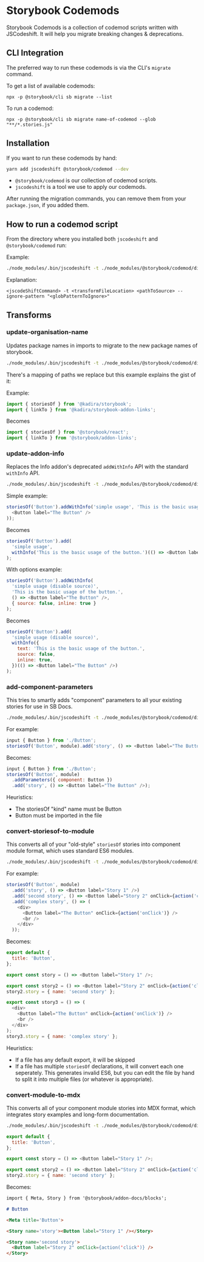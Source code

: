# Storybook Codemods

Storybook Codemods is a collection of codemod scripts written with JSCodeshift.
It will help you migrate breaking changes & deprecations.

## CLI Integration

The preferred way to run these codemods is via the CLI's `migrate` command.

To get a list of available codemods:

```
npx -p @storybook/cli sb migrate --list
```

To run a codemod:

```
npx -p @storybook/cli sb migrate name-of-codemod --glob "**/*.stories.js"
```

## Installation

If you want to run these codemods by hand:

```sh
yarn add jscodeshift @storybook/codemod --dev
```

- `@storybook/codemod` is our collection of codemod scripts.
- `jscodeshift` is a tool we use to apply our codemods.

After running the migration commands, you can remove them from your `package.json`, if you added them.

## How to run a codemod script

From the directory where you installed both `jscodeshift` and `@storybook/codemod` run:

Example:

```sh
./node_modules/.bin/jscodeshift -t ./node_modules/@storybook/codemod/dist/transforms/update-organisation-name.js . --ignore-pattern "node_modules|dist"
```

Explanation:

    <jscodeShiftCommand> -t <transformFileLocation> <pathToSource> --ignore-pattern "<globPatternToIgnore>"

## Transforms

### update-organisation-name

Updates package names in imports to migrate to the new package names of storybook.

```sh
./node_modules/.bin/jscodeshift -t ./node_modules/@storybook/codemod/dist/transforms/update-organisation-name.js . --ignore-pattern "node_modules|dist"
```

There's a mapping of paths we replace but this example explains the gist of it:

Example:

```js
import { storiesOf } from '@kadira/storybook';
import { linkTo } from '@kadira/storybook-addon-links';
```

Becomes

```js
import { storiesOf } from '@storybook/react';
import { linkTo } from '@storybook/addon-links';
```

### update-addon-info

Replaces the Info addon's deprecated `addWithInfo` API with the standard `withInfo` API.

```sh
./node_modules/.bin/jscodeshift -t ./node_modules/@storybook/codemod/dist/transforms/update-addon-info.js . --ignore-pattern "node_modules|dist"
```

Simple example:

```js
storiesOf('Button').addWithInfo('simple usage', 'This is the basic usage of the button.', () => (
  <Button label="The Button" />
));
```

Becomes

```js
storiesOf('Button').add(
  'simple usage',
  withInfo('This is the basic usage of the button.')(() => <Button label="The Button" />)
);
```

With options example:

```js
storiesOf('Button').addWithInfo(
  'simple usage (disable source)',
  'This is the basic usage of the button.',
  () => <Button label="The Button" />,
  { source: false, inline: true }
);
```

Becomes

```js
storiesOf('Button').add(
  'simple usage (disable source)',
  withInfo({
    text: 'This is the basic usage of the button.',
    source: false,
    inline: true,
  })(() => <Button label="The Button" />)
);
```

### add-component-parameters

This tries to smartly adds "component" parameters to all your existing stories
for use in SB Docs.

```sh
./node_modules/.bin/jscodeshift -t ./node_modules/@storybook/codemod/dist/transforms/add-component-parameters.js . --ignore-pattern "node_modules|dist"
```

For example:

```js
input { Button } from './Button';
storiesOf('Button', module).add('story', () => <Button label="The Button" />);
```

Becomes:

```js
input { Button } from './Button';
storiesOf('Button', module)
  .addParameters({ component: Button })
  .add('story', () => <Button label="The Button" />);
```

Heuristics:

- The storiesOf "kind" name must be Button
- Button must be imported in the file

### convert-storiesof-to-module

This converts all of your "old-style" `storiesOf` stories into component module format, which uses standard ES6 modules.

```sh
./node_modules/.bin/jscodeshift -t ./node_modules/@storybook/codemod/dist/transforms/convert-storiesof-to-module.js . --ignore-pattern "node_modules|dist"
```

For example:

```js
storiesOf('Button', module)
  .add('story', () => <Button label="Story 1" />)
  .add('second story', () => <Button label="Story 2" onClick={action('click')} />)
  .add('complex story', () => (
    <div>
      <Button label="The Button" onClick={action('onClick')} />
      <br />
    </div>
  ));
```

Becomes:

```js
export default {
  title: 'Button',
};

export const story = () => <Button label="Story 1" />;

export const story2 = () => <Button label="Story 2" onClick={action('click')} />;
story2.story = { name: 'second story' };

export const story3 = () => (
  <div>
    <Button label="The Button" onClick={action('onClick')} />
    <br />
  </div>
);
story3.story = { name: 'complex story' };
```

Heuristics:

- If a file has any default export, it will be skipped
- If a file has multiple `storiesOf` declarations, it will convert each one seperately. This generates invalid ES6, but you can edit the file by hand to split it into multiple files (or whatever is appropriate).

### convert-module-to-mdx

This converts all of your component module stories into MDX format, which integrates story examples and long-form documentation.

```sh
./node_modules/.bin/jscodeshift -t ./node_modules/@storybook/codemod/dist/transforms/convert-to-module-format.js . --ignore-pattern "node_modules|dist"
```

```js
export default {
  title: 'Button',
};

export const story = () => <Button label="Story 1" />;

export const story2 = () => <Button label="Story 2" onClick={action('click')} />;
story2.story = { name: 'second story' };
```

Becomes:

```md
import { Meta, Story } from '@storybook/addon-docs/blocks';

# Button

<Meta title='Button'>

<Story name='story'><Button label="Story 1" /></Story>

<Story name='second story'>
  <Button label="Story 2" onClick={action('click')} />
</Story>
```
